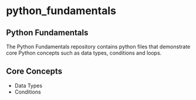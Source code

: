# python_fundamentals
Python Fundamentals
---
The Python Fundamentals repository contains python files that demonstrate core Python
concepts such as data types, conditions and loops.

## Core Concepts
- Data Types
- Conditions
